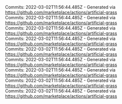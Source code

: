 Commits: 2022-03-02T11:56:44.485Z - Generated via https://github.com/marketplace/actions/artificial-grass
<br>
Commits: 2022-03-02T11:56:44.485Z - Generated via https://github.com/marketplace/actions/artificial-grass
<br>
Commits: 2022-03-02T11:56:44.485Z - Generated via https://github.com/marketplace/actions/artificial-grass
<br>
Commits: 2022-03-02T11:56:44.485Z - Generated via https://github.com/marketplace/actions/artificial-grass
<br>
Commits: 2022-03-02T11:56:44.485Z - Generated via https://github.com/marketplace/actions/artificial-grass
<br>
Commits: 2022-03-02T11:56:44.485Z - Generated via https://github.com/marketplace/actions/artificial-grass
<br>
Commits: 2022-03-02T11:56:44.485Z - Generated via https://github.com/marketplace/actions/artificial-grass
<br>
Commits: 2022-03-02T11:56:44.485Z - Generated via https://github.com/marketplace/actions/artificial-grass
<br>
Commits: 2022-03-02T11:56:44.485Z - Generated via https://github.com/marketplace/actions/artificial-grass
<br>
